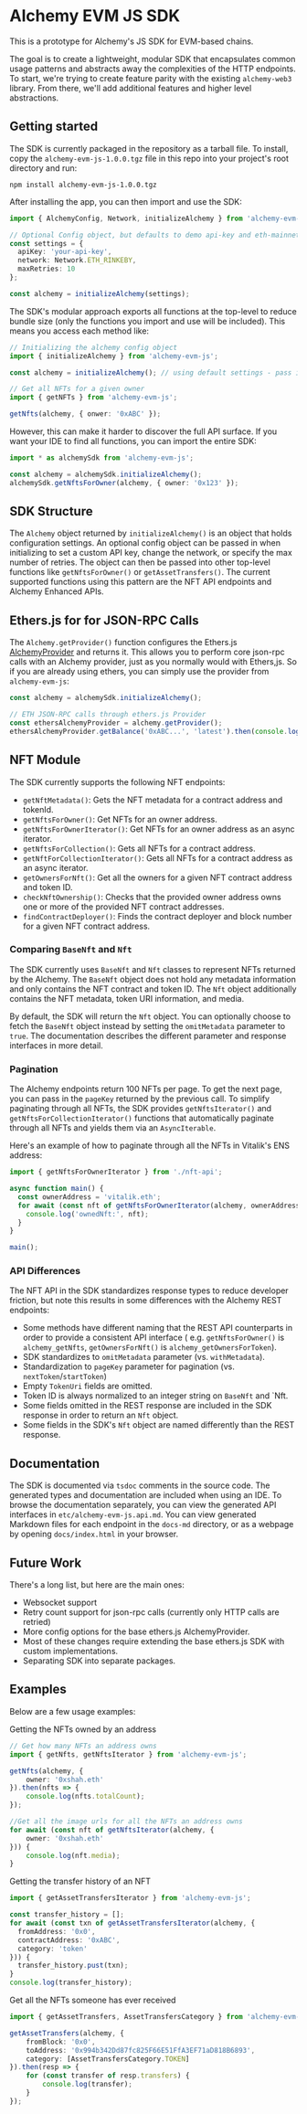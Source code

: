 # Alchemy EVM JS SDK

This is a prototype for Alchemy's JS SDK for EVM-based chains.

The goal is to create a lightweight, modular SDK that encapsulates common usage patterns and abstracts away the
complexities of the HTTP endpoints. To start, we're trying to create feature parity with the existing `alchemy-web3`
library. From there, we'll add additional features and higher level abstractions.

## Getting started

The SDK is currently packaged in the repository as a tarball file. To install, copy the `alchemy-evm-js-1.0.0.tgz`
file in this repo into your project's root directory and run:

```
npm install alchemy-evm-js-1.0.0.tgz
```

After installing the app, you can then import and use the SDK:

```ts
import { AlchemyConfig, Network, initializeAlchemy } from 'alchemy-evm-js';

// Optional Config object, but defaults to demo api-key and eth-mainnet.
const settings = {
  apiKey: 'your-api-key',
  network: Network.ETH_RINKEBY,
  maxRetries: 10
};

const alchemy = initializeAlchemy(settings);
```

The SDK's modular approach exports all functions at the top-level to reduce bundle size (only the functions you import and use will be included). This means you access each method like: 

```ts
// Initializing the alchemy config object
import { initializeAlchemy } from 'alchemy-evm-js';

const alchemy = initializeAlchemy(); // using default settings - pass in a settings object to specify your API key and network

// Get all NFTs for a given owner
import { getNFTs } from 'alchemy-evm-js';

getNfts(alchemy, { onwer: '0xABC' });
```

However, this can make it harder to discover the full API surface. If you want your IDE to find all functions, you can import
the entire SDK:

```ts
import * as alchemySdk from 'alchemy-evm-js';

const alchemy = alchemySdk.initializeAlchemy();
alchemySdk.getNftsForOwner(alchemy, { owner: '0x123' });
```

## SDK Structure

The `Alchemy` object returned by `initializeAlchemy()` is an object that holds configuration settings. An optional
config object can be passed in when initializing to set a custom API key, change the network, or specify the max number
of retries. The object can then be passed into other top-level functions like `getNftsForOwner()` or `getAssetTransfers()`.
The current supported functions using this pattern are the NFT API endpoints and Alchemy Enhanced APIs.

## Ethers.js for for JSON-RPC Calls

The `Alchemy.getProvider()` function configures the
Ethers.js [AlchemyProvider](https://docs.ethers.io/v5/api/providers/api-providers/#AlchemyProvider) and returns it. This
allows you to perform  core json-rpc calls with an Alchemy provider, just as you normally would with Ethers,js. So if you are already using ethers, you can simply use the provider from `alchemy-evm-js`:

```ts
const alchemy = alchemySdk.initializeAlchemy();

// ETH JSON-RPC calls through ethers.js Provider
const ethersAlchemyProvider = alchemy.getProvider();
ethersAlchemyProvider.getBalance('0xABC...', 'latest').then(console.log);
```

## NFT Module

The SDK currently supports the following NFT endpoints:

- `getNftMetadata()`: Gets the NFT metadata for a contract address and tokenId.
- `getNftsForOwner()`: Get NFTs for an owner address.
- `getNftsForOwnerIterator()`: Get NFTs for an owner address as an async iterator.
- `getNftsForCollection()`: Gets all NFTs for a contract address.
- `getNftForCollectionIterator()`: Gets all NFTs for a contract address as an async iterator.
- `getOwnersForNft()`: Get all the owners for a given NFT contract address and token ID.
- `checkNftOwnership()`: Checks that the provided owner address owns one or more of the provided NFT contract addresses.
- `findContractDeployer()`: Finds the contract deployer and block number for a given NFT contract address.

### Comparing `BaseNft` and `Nft`

The SDK currently uses `BaseNft` and `Nft` classes to represent NFTs returned by the Alchemy. The `BaseNft` object does
not hold any metadata information and only contains the NFT contract and token ID. The `Nft` object additionally
contains the NFT metadata, token URI information, and media.

By default, the SDK will return the `Nft` object. You can optionally choose to fetch the `BaseNft` object instead by
setting the `omitMetadata` parameter to `true`. The documentation describes the different parameter and response
interfaces in more detail.

### Pagination

The Alchemy endpoints return 100 NFTs per page. To get the next page, you can pass in the `pageKey` returned by the
previous call. To simplify paginating through all NFTs, the SDK provides `getNftsIterator()`
and `getNftsForCollectionIterator()` functions that automatically paginate through all NFTs and yields them via
an `AsyncIterable`.

Here's an example of how to paginate through all the NFTs in Vitalik's ENS address:

```ts
import { getNftsForOwnerIterator } from './nft-api';

async function main() {
  const ownerAddress = 'vitalik.eth';
  for await (const nft of getNftsForOwnerIterator(alchemy, ownerAddress)) {
    console.log('ownedNft:', nft);
  }
}

main();
```

### API Differences

The NFT API in the SDK standardizes response types to reduce developer friction, but note this results in some
differences with the Alchemy REST endpoints:

- Some methods have different naming that the REST API counterparts in order to provide a consistent API interface (
  e.g. `getNftsForOwner()` is `alchemy_getNfts`, `getOwnersForNft()` is `alchemy_getOwnersForToken`).
- SDK standardizes to `omitMetadata` parameter (vs. `withMetadata`).
- Standardization to `pageKey` parameter for pagination (vs. `nextToken`/`startToken`)
- Empty `TokenUri` fields are omitted.
- Token ID is always normalized to an integer string on `BaseNft` and `Nft.
- Some fields omitted in the REST response are included in the SDK response in order to return an `Nft` object.
- Some fields in the SDK's `Nft` object are named differently than the REST response.

## Documentation

The SDK is documented via `tsdoc` comments in the source code. The generated types and documentation are included when
using an IDE. To browse the documentation separately, you can view the generated API interfaces
in `etc/alchemy-evm-js.api.md`. You can view generated Markdown files for each endpoint in the `docs-md` directory,
or as a webpage by opening `docs/index.html` in your browser.

## Future Work

There's a long list, but here are the main ones:

- Websocket support
- Retry count support for json-rpc calls (currently only HTTP calls are retried)
- More config options for the base ethers.js AlchemyProvider.
- Most of these changes require extending the base ethers.js SDK with custom implementations.
- Separating SDK into separate packages.

## Examples

Below are a few usage examples:

Getting the NFTs owned by an address
```ts
// Get how many NFTs an address owns
import { getNfts, getNftsIterator } from 'alchemy-evm-js';

getNfts(alchemy, {
    owner: '0xshah.eth'
}).then(nfts => {
    console.log(nfts.totalCount);
});

//Get all the image urls for all the NFTs an address owns
for await (const nft of getNftsIterator(alchemy, {
    owner: '0xshah.eth'
})) {
    console.log(nft.media);
}
```

Getting the transfer history of an NFT
```ts
import { getAssetTransfersIterator } from 'alchemy-evm-js';

const transfer_history = [];
for await (const txn of getAssetTransfersIterator(alchemy, {
  fromAddress: '0x0',
  contractAddress: '0xABC',
  category: 'token'
})) {
  transfer_history.pust(txn); 
}
console.log(transfer_history);
```

Get all the NFTs someone has ever received
```ts
import { getAssetTransfers, AssetTransfersCategory } from 'alchemy-evm-js';

getAssetTransfers(alchemy, {
    fromBlock: '0x0',
    toAddress: '0x994b342Dd87fc825F66E51FfA3EF71aD818B6893',
    category: [AssetTransfersCategory.TOKEN]
}).then(resp => {
    for (const transfer of resp.transfers) {
        console.log(transfer);
    }
});
```
